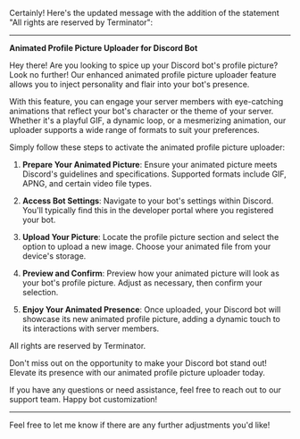 Certainly! Here's the updated message with the addition of the statement "All rights are reserved by Terminator":

---

**Animated Profile Picture Uploader for Discord Bot**

Hey there! Are you looking to spice up your Discord bot's profile picture? Look no further! Our enhanced animated profile picture uploader feature allows you to inject personality and flair into your bot's presence.

With this feature, you can engage your server members with eye-catching animations that reflect your bot's character or the theme of your server. Whether it's a playful GIF, a dynamic loop, or a mesmerizing animation, our uploader supports a wide range of formats to suit your preferences.

Simply follow these steps to activate the animated profile picture uploader:

1. **Prepare Your Animated Picture**: Ensure your animated picture meets Discord's guidelines and specifications. Supported formats include GIF, APNG, and certain video file types.

2. **Access Bot Settings**: Navigate to your bot's settings within Discord. You'll typically find this in the developer portal where you registered your bot.

3. **Upload Your Picture**: Locate the profile picture section and select the option to upload a new image. Choose your animated file from your device's storage.

4. **Preview and Confirm**: Preview how your animated picture will look as your bot's profile picture. Adjust as necessary, then confirm your selection.

5. **Enjoy Your Animated Presence**: Once uploaded, your Discord bot will showcase its new animated profile picture, adding a dynamic touch to its interactions with server members.

All rights are reserved by Terminator.

Don't miss out on the opportunity to make your Discord bot stand out! Elevate its presence with our animated profile picture uploader today.

If you have any questions or need assistance, feel free to reach out to our support team. Happy bot customization!

---

Feel free to let me know if there are any further adjustments you'd like!
